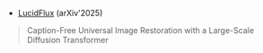 - [LucidFlux](https://w2genai-lab.github.io/LucidFlux/) (arXiv'2025)
> Caption-Free Universal Image Restoration with a Large-Scale Diffusion Transformer
